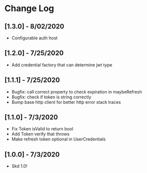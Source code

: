 # Change Log

## [1.3.0] - 8/02/2020
- Configurable auth host

## [1.2.0] - 7/25/2020
- Add credential factory that can determine jwt type

## [1.1.1] - 7/25/2020
- Bugfix: call correct property to check expiration in maybeRefresh
- Bugfix: check if token is string correctly
- Bump base http client for better http error stack traces

## [1.1.0] - 7/3/2020
- Fix Token isValid to return bool 
- Add Token verify that throws
- Make refresh token optional in UserCredentials 

## [1.0.0] - 7/3/2020
- Skd 1.0!
